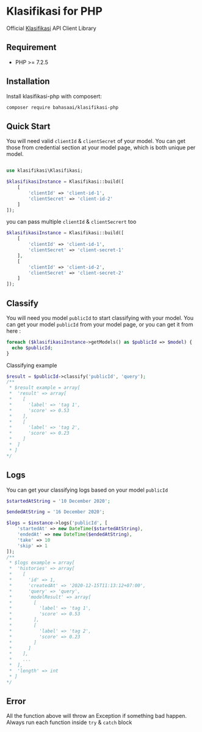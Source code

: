 # Klasifikasi for PHP
Official [Klasifikasi](https://klasifikasi.com/) API Client Library

## Requirement
- PHP >= 7.2.5
## Installation
Install klasifikasi-php with composert:
```bash
composer require bahasaai/klasifikasi-php
```

## Quick Start

You will need valid `clientId` & `clientSecret` of your model. You can get those
from credential section at your model page, which is both unique per model.
```php

use klasifikasi\Klasifikasi;

$klasifikasiInstance = Klasifikasi::build([
    [
        'clientId' => 'client-id-1',
        'clientSecret' => 'client-id-2'
    ]
]);
```
you can pass multiple `clientId` & `clientSecrert` too
```php
$klasifikasiInstance = Klasifikasi::build([
    [
        'clientId' => 'client-id-1',
        'clientSecret' => 'client-secret-1'
    ],
    [
        'clientId' => 'client-id-2',
        'clientSecret' => 'client-secret-2'
    ]
]);
```
## Classify
You will need you model `publicId` to start classifying with your model. You can get your model `publicId` from your model page, or you can get it from here :
```php
foreach ($klasifikasiInstance->getModels() as $publicId => $model) {
  echo $publicId;
}
```
Classifying example
```php
$result = $publicId->classify('publicId', 'query');
/**
 * $result example = array[
 *  'result' => array[
 *    [
 *      'label' => 'tag 1',
 *      'score' => 0.53
 *    ],
 *    [
 *      'label' => 'tag 2',
 *      'score' => 0.23
 *    ]
 *  ]
 * ]
*/
```

## Logs
You can get your classifying logs based on your model `publicId`
```php
$startedAtString = '10 December 2020';

$endedAtString = '16 December 2020';

$logs = $instance->logs('publicId', [
    'startedAt' => new DateTime($startedAtString),
    'endedAt' => new DateTime($endedAtString),
    'take' => 10
    'skip' => 1
]);
/**
 * $logs example = array[
 *  'histories' => array[
 *    [
 *      'id' => 1,
 *      'createdAt' => '2020-12-15T11:13:12+07:00',
 *      'query' => 'query',
 *      'modelResult' => array[
 *        [
 *          'label' => 'tag 1',
 *          'score' => 0.53
 *        ],
 *        [
 *          'label' => 'tag 2',
 *          'score' => 0.23
 *        ]
 *      ]
 *    ],
 *    ...
 *  ],
 *  'length' => int
 * ]
*/

```

## Error

All the function above will throw an Exception if something bad happen. Always run
each function inside `try` & `catch` block
